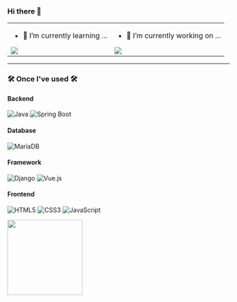 ### Hi there 👋
<table>
  <tr>
    <td>
      <ul>
        <li>🌱 I’m currently learning ...</li>
      </ul>
      <a href="https://github.com/anuraghazra/github-readme-stats">
        <img align="center" src="https://github-readme-stats.vercel.app/api/top-langs/?username=chosoobin37&layout=compact&hide=javascript,html" />
      </a>
    </td>
    <td>
      <ul>
        <li>🔭 I’m currently working on ...</li>
      </ul>
      <a href="https://github.com/anuraghazra/github-readme-stats">
        <img align="center" src="https://github-readme-stats.vercel.app/api?username=chosoobin37&show_icons=true" />
      </a>
    </td>
  </tr>
</table>

---

### 🛠️ Once I've used 🛠️

#### Backend
![Java](https://img.shields.io/badge/Java-007396?style=for-the-badge&logo=java&logoColor=white)
![Spring Boot](https://img.shields.io/badge/Spring%20Boot-6DB33F?style=for-the-badge&logo=spring-boot&logoColor=white)

#### Database
![MariaDB](https://img.shields.io/badge/MariaDB-003545?style=for-the-badge&logo=mariadb&logoColor=white)

#### Framework
![Django](https://img.shields.io/badge/Django-092E20?style=for-the-badge&logo=django&logoColor=white)
![Vue.js](https://img.shields.io/badge/Vue.js-4FC08D?style=for-the-badge&logo=vue.js&logoColor=white)

#### Frontend
![HTML5](https://img.shields.io/badge/HTML5-E34F26?style=for-the-badge&logo=html5&logoColor=white)
![CSS3](https://img.shields.io/badge/CSS3-1572B6?style=for-the-badge&logo=css3&logoColor=white)
![JavaScript](https://img.shields.io/badge/JavaScript-F7DF1E?style=for-the-badge&logo=javascript&logoColor=black)

<!--
**chosoobin37/chosoobin37** is a ✨ _special_ ✨ repository because its `README.md` (this file) appears on your GitHub profile.

Here are some ideas to get you started:

- 👯 I’m looking to collaborate on ...
- 🤔 I’m looking for help with ...
- 💬 Ask me about ...
- 📫 How to reach me: ...
- 😄 Pronouns: ...
- ⚡ Fun fact: ...
-->

<img height=170 src="https://github-readme-stats.vercel.app/api/top-langs/?username=daersh&langs_count=10&layout=compact&hide=javascript,html&theme=dark" />
